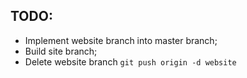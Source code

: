 ## TODO:
* Implement website branch into master branch;
* Build site branch;
* Delete website branch `git push origin -d website`
